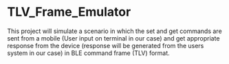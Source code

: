 # TLV_Frame_Emulator
This project will simulate a scenario in which the set and get commands are sent from a mobile (User input on terminal in our case) and get appropriate response from the device (response will be generated from the users system in our case) in BLE command frame (TLV) format. 
